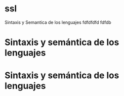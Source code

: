# ssl
Sintaxis y Semantica de los lenguajes
fdfdfdfd fdfdb

# **Sintaxis y semántica de los lenguajes** 



# Sintaxis y semántica de los lenguajes 
